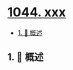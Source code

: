 # [1044. xxx](https://github.com/Tdahuyou/TNotes.leetcode/tree/main/notes/1044.%20xxx)

<!-- region:toc -->

- [1. 📝 概述](#1--概述)

<!-- endregion:toc -->

## 1. 📝 概述
